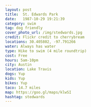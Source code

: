 ```yaml
---
layout: post
title:  St. Edwards Park
date:   1987-10-29 19:21:39
category: swim
tag: dog friendly
cover_photo_url: /img/stedwards.jpg
credit: Flickr credit to cherrybream
locations: 30.405802, -97.791266 
water: Always has water 
type: Hike to swim (4 mile roundtrip)
cost: Free
hours: 5am-10pm
city: Austin
location: Lake Travis
dogs: Yup
kids: Yup
bikes: Yup
taco: 14.7 miles
map: https://goo.gl/maps/klwSI 
hashtag: stedwards
---
```



